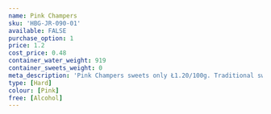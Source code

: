 ```yaml
---
name: Pink Champers
sku: 'HBG-JR-090-01'
available: FALSE
purchase_option: 1
price: 1.2
cost_price: 0.48
container_water_weight: 919
container_sweets_weight: 0
meta_description: 'Pink Champers sweets only Ł1.20/100g. Traditional sweets and more at Humbugs Confectionery Store. Specialists in satisfying your sweet tooth!'
type: [Hard]
colour: [Pink]
free: [Alcohol]
---
```

